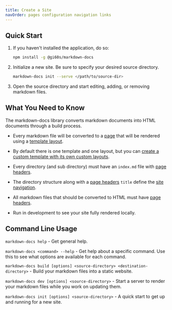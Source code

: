 ```yaml
---
title: Create a Site
navOrder: pages configuration navigation links
---
```


## Quick Start

1. If you haven't installed the application, do so:

    ```bash
    npm install -g @gi60s/markdown-docs
    ```

2. Initialize a new site. Be sure to specify your desired source directory.

    ```bash
    markdown-docs init --serve </path/to/source-dir>
    ```
    
3. Open the source directory and start editing, adding, or removing markdown files.

## What You Need to Know

The markdown-docs library converts markdown documents into HTML documents through a build process.

- Every markdown file will be converted to a [page](./pages.md) that will be rendered using a [template layout](../templates/index.md#layouts).

- By default there is one template and one layout, but you can [create a custom template with its own custom layouts](../templates/custom.md).

- Every directory (and sub directory) must have an `index.md` file with [page headers](./pages.md#headers).

- The directory structure along with a [page headers](./pages.md#headers) `title` define the [site navigation](./navigation.md).

- All markdown files that should be converted to HTML must have [page headers](./pages.md#headers).

- Run in development to see your site fully rendered locally.

## Command Line Usage

`markdown-docs help` - Get general help.

`markdown-docs <command> --help` - Get help about a specific command. Use this to see what options are available for each command.

`markdown-docs build [options] <source-directory> <destination-directory>` - Build your markdown files into a static website.

`markdown-docs dev [options] <source-directory>` - Start a server to render your markdown files while you work on updating them.

`markdown-docs init [options] <source-directory>` - A quick start to get up and running for a new site.
